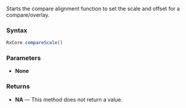 Starts the compare alignment function to set the scale and offset for a compare/overlay.

### Syntax

```typescript
RxCore.compareScale()
```

### Parameters

- **None**

### Returns

- **NA** — This method does not return a value.
